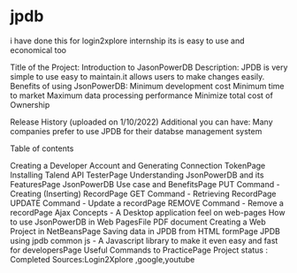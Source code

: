 # jpdb
i have done this for login2xplore internship its is easy to use and economical too

Title of the Project: Introduction to JasonPowerDB
Description: JPDB is very simple to use easy to maintain.it allows users to make changes easily.
Benefits of using JsonPowerDB: Minimum development cost
Minimum time to market
Maximum data processing performance
Minimize total cost of Ownership

Release History (uploaded on 1/10/2022)
Additional you can have:
Many companies prefer to use JPDB for their databse management system

Table of contents

Creating a Developer Account and Generating Connection TokenPage
Installing Talend API TesterPage
Understanding JsonPowerDB and its FeaturesPage
JsonPowerDB Use case and BenefitsPage
PUT Command - Creating (Inserting) RecordPage
GET Command - Retrieving RecordPage
UPDATE Command - Update a recordPage
REMOVE Command - Remove a recordPage
Ajax Concepts - A Desktop application feel on web-pages
How to use JsonPowerDB in Web PagesFile PDF document
Creating a Web Project in NetBeansPage
Saving data in JPDB from HTML formPage
JPDB using jpdb common js - A Javascript library to make it even easy and fast for developersPage
Useful Commands to PracticePage
Project status : Completed
Sources:Login2Xplore ,google,youtube

